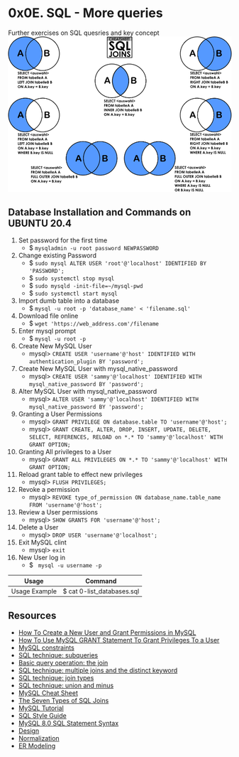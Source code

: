 # 0x0E. SQL - More queries
Further exercises on SQL quesries and key concept
![SQL-JOIN](https://github.com/jacobgbemi/alx-higher_level_programming/blob/master/0x0E-SQL_more_queries/sql_join.png)

## Database Installation and Commands on UBUNTU 20.4

1. Set password for the first time
	- $ ```mysqladmin -u root password NEWPASSWORD```
2. Change existing Password
	- $ ```sudo mysql ALTER USER 'root'@'localhost' IDENTIFIED BY 'PASSWORD';```
	- $ ```sudo systemctl stop mysql```
	- $ ```sudo mysqld -init-file=~/mysql-pwd```
	- $ ```sudo systemctl start mysql```
3. Import dumb table into a database
	- $ ```mysql -u root -p 'database_name' < 'filename.sql'```
4. Download file online
	- $ ```wget 'https://web_address.com'/filename```
5. Enter mysql prompt
	- $ ```mysql -u root -p```
6. Create New MySQL User
	- mysql> ```CREATE USER 'username'@'host' IDENTIFIED WITH authentication_plugin BY 'password';```
7. Create New MySQL User with mysql_native_password
	- mysql> ```CREATE USER 'sammy'@'localhost' IDENTIFIED WITH mysql_native_password BY 'password';```
8. Alter MySQL User with mysql_native_password
	- mysql> ```ALTER USER 'sammy'@'localhost' IDENTIFIED WITH mysql_native_password BY 'password';```
9. Granting a User Permissions
	- mysql> ```GRANT PRIVILEGE ON database.table TO 'username'@'host';```
	- mysql> ```GRANT CREATE, ALTER, DROP, INSERT, UPDATE, DELETE, SELECT, REFERENCES, RELOAD on *.* TO 'sammy'@'localhost' WITH GRANT OPTION;```
10. Granting All privileges to a User
	- mysql> ```GRANT ALL PRIVILEGES ON *.* TO 'sammy'@'localhost' WITH GRANT OPTION;```
11. Reload grant table to effect new privileges
	- mysql> ```FLUSH PRIVILEGES;```
12. Revoke a permission
	- mysql> ```REVOKE type_of_permission ON database_name.table_name FROM 'username'@'host';```
13. Review a User permissions
	- mysql> ```SHOW GRANTS FOR 'username'@'host';```
14. Delete a User
	- mysql> ```DROP USER 'username'@'localhost';```
15. Exit MySQL clint
	- mysql> ```exit```
16. New User log in
	- $ ``` mysql -u username -p```

| Usage | Command |
| ---- | -------- |
| Usage Example | $ cat 0-list_databases.sql | mysql -uroot -p |
  
## Resources
- [How To Create a New User and Grant Permissions in MySQL](https://alx-intranet.hbtn.io/rltoken/RniBKj48bnIN8xpXhGl1yA)
- [How To Use MySQL GRANT Statement To Grant Privileges To a User](https://alx-intranet.hbtn.io/rltoken/FIiEIvA6IN_hSKM5TvgyxQ)
- [MySQL constraints](https://alx-intranet.hbtn.io/rltoken/LrovGa6N-OE2ID_tpWZRaQ)
- [SQL technique: subqueries](https://alx-intranet.hbtn.io/rltoken/kR71h5zjkPtx4kBoVf7q0g)
- [Basic query operation: the join](https://alx-intranet.hbtn.io/rltoken/rNMJeQ1jbNTCljbvCSjf6w)
- [SQL technique: multiple joins and the distinct keyword](https://alx-intranet.hbtn.io/rltoken/HhZ6TJ1q5S0aR4lhfpKdOQ)
- [SQL technique: join types](https://alx-intranet.hbtn.io/rltoken/T6FZUQdsMzr8hgNInBzudA)
- [SQL technique: union and minus](https://alx-intranet.hbtn.io/rltoken/Nd-sdM8QUpf0YKIlXzVv4w)
- [MySQL Cheat Sheet](https://alx-intranet.hbtn.io/rltoken/xP00kJWWi0SzvK-Lt8YdLQ)
- [The Seven Types of SQL Joins](https://alx-intranet.hbtn.io/rltoken/-plhBsra0N7BOuFoEg--zg)
- [MySQL Tutorial](https://alx-intranet.hbtn.io/rltoken/I4Lws_eQrIrNTbkZvvk-oQ)
- [SQL Style Guide](https://alx-intranet.hbtn.io/rltoken/051eAEP_rePBU7jeh879GA)
- [MySQL 8.0 SQL Statement Syntax](https://alx-intranet.hbtn.io/rltoken/YavbYiraYFr8oTukT_N6eQ)
- [Design](https://alx-intranet.hbtn.io/rltoken/EWLRPeqr5sQ9AqfoG_KXxw)
- [Normalization](https://alx-intranet.hbtn.io/rltoken/mqBhYoSYbhH5ZZrhDcY0kA)
- [ER Modeling](https://alx-intranet.hbtn.io/rltoken/R0exkJmf-2ddKjGfa8D0dA)
